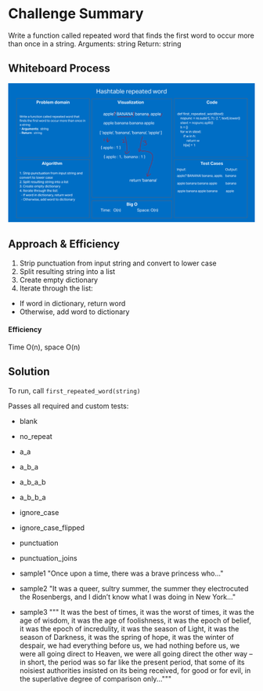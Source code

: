 # Challenge Summary

Write a function called repeated word that finds the first word to occur more than once in a string.
Arguments: string
Return: string

## Whiteboard Process
![hashtable_repeated_word whiteboard](hashtable_repeated_word.png)

## Approach & Efficiency

1. Strip punctuation from input string and convert to lower case
2. Split resulting string into a list
3. Create empty dictionary
4. Iterate through the list:
  - If word in dictionary, return word
  - Otherwise, add word to dictionary

#### Efficiency

Time O(n), space O(n)

## Solution
To run, call `first_repeated_word(string)`

Passes all required and custom tests:

- blank
- no_repeat
- a_a
- a_b_a
- a_b_a_b
- a_b_b_a
- ignore_case
- ignore_case_flipped
- punctuation
- punctuation_joins

- sample1 "Once upon a time, there was a brave princess who..."
- sample2 "It was a queer, sultry summer, the summer they electrocuted the Rosenbergs, and I didn’t know what I was doing in New York..."
- sample3
    """
    It was the best of times, it was the worst of times, it was the age of wisdom, 
    it was the age of foolishness, it was the epoch of belief, it was the epoch 
    of incredulity, it was the season of Light, it was the season of Darkness, 
    it was the spring of hope, it was the winter of despair, we had everything 
    before us, we had nothing before us, we were all going direct to Heaven, 
    we were all going direct the other way – in short, the period was so far 
    like the present period, that some of its noisiest authorities insisted 
    on its being received, for good or for evil, in the superlative degree 
    of comparison only..."""
